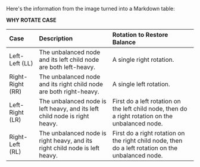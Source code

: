 Here's the information from the image turned into a Markdown table:

**WHY ROTATE CASE**

| Case           | Description                                                                                             | Rotation to Restore Balance                                                                                             |
| :------------- | :------------------------------------------------------------------------------------------------------ | :---------------------------------------------------------------------------------------------------------------------- |
| Left-Left (LL) | The unbalanced node and its left child node are both left-heavy.                                        | A single right rotation.                                                                                                |
| Right-Right (RR) | The unbalanced node and its right child node are both right-heavy.                                      | A single left rotation.                                                                                                 |
| Left-Right (LR) | The unbalanced node is left heavy, and its left child node is right heavy.                              | First do a left rotation on the left child node, then do a right rotation on the unbalanced node.                       |
| Right-Left (RL) | The unbalanced node is right heavy, and its right child node is left heavy.                             | First do a right rotation on the right child node, then do a left rotation on the unbalanced node.                      |



